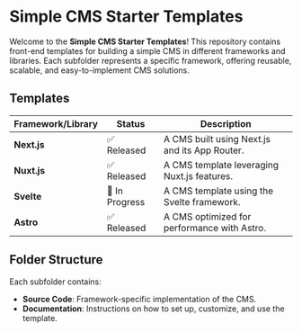 # Simple CMS Starter Templates

Welcome to the **Simple CMS Starter Templates**! This repository contains front-end templates for building a simple CMS
in different frameworks and libraries. Each subfolder represents a specific framework, offering reusable, scalable, and
easy-to-implement CMS solutions.

## **Templates**

| Framework/Library | Status         | Description                                   |
| ----------------- | -------------- | --------------------------------------------- |
| **Next.js**       | ✅ Released    | A CMS built using Next.js and its App Router. |
| **Nuxt.js**       | ✅ Released    | A CMS template leveraging Nuxt.js features.   |
| **Svelte**        | 🚧 In Progress | A CMS template using the Svelte framework.    |
| **Astro**         | ✅ Released    | A CMS optimized for performance with Astro.   |

## **Folder Structure**

Each subfolder contains:

- **Source Code**: Framework-specific implementation of the CMS.
- **Documentation**: Instructions on how to set up, customize, and use the template.
